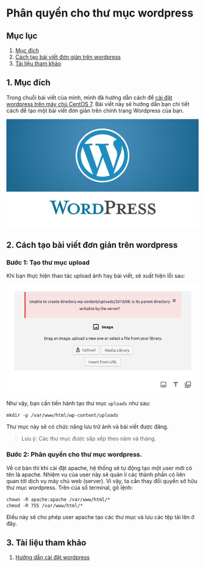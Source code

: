 Phân quyền cho thư mục wordpress
===
## Mục lục
1. [Mục đích](#1-Mục-đích)
2. [Cách tạo bài viết đơn giản trên wordpress](#2-Cách-tạo-bài-viết-đơn-giản-trên-wordpress)
3. [Tài liệu tham khảo](#3-Tài-liệu-tham-khảo)
## 1. Mục đích

Trong chuỗi bài viết của mình, mình đã hướng dẫn cách để [cài đặt wordpress trên máy chủ CentOS 7](https://news.cloud365.vn/cai-dat-wordpress-tren-may-centos/#more-450). Bài viết này sẽ hướng dẫn bạn chi tiết cách để tạo một bài viết đơn giản trên chính trang Wordpress của bạn.

![image](../images/wordpress01.jpg)

## 2. Cách tạo bài viết đơn giản trên wordpress

### Bước 1: Tạo thư mục upload

Khi bạn thực hiện thao tác upload ảnh hay bài viết, sẽ xuất hiện lỗi sau:

![image](../images/wordpress3.01.png)

Như vậy, bạn cần tiến hành tạo thư mục `uploads` như sau:
```
mkdir -p /var/www/html/wp-content/uploads
```

Thư mục này sẽ có chức năng lưu trữ ảnh và bài viết được đăng.
>Lưu ý: Các thư mục được sắp xếp theo năm và tháng.
### Bước 2: Phân quyền cho thư mục wordpress.

Về cơ bản thì khi cài đặt apache, hệ thống sẽ tự động tạo một user mới có tên là apache. Nhiệm vụ của user này sẽ quản lí các thành phần có liên quan tới dịch vụ máy chủ web (server). Vì vậy, ta cần thay đổi quyền sở hữu thư mục wordpress. Trên của sổ terminal, gõ lệnh:
```
chown -R apache:apache /var/www/html/*
chmod -R 755 /var/www/html/*
```
Điều này sẽ cho phép user apache tạo các thư mục và lưu các tệp tải lên ở đây.

## 3. Tài liệu tham khảo

1. [Hướng dẫn cài đặt wordpress](https://www.rosehosting.com/blog/install-wordpress-on-a-centos-7-vps/)